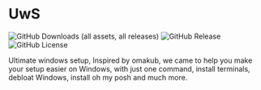 # UwS

![GitHub Downloads (all assets, all releases)](https://img.shields.io/github/downloads/BrunoCiccarino/UwS/total?style=for-the-badge&color=green)
![GitHub Release](https://img.shields.io/github/v/release/BrunoCiccarino/UwS?display_name=release&style=for-the-badge&logo=github&color=blue)
![GitHub License](https://img.shields.io/github/license/BrunoCiccarino/UwS?style=for-the-badge&color=purple)

Ultimate windows setup, Inspired by omakub, we came to help you make your setup easier on Windows, with just one command, install terminals, debloat Windows, install oh my posh and much more.
